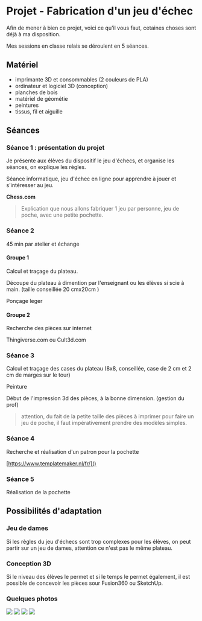 # Projet - Fabrication d'un jeu d'échec

Afin de mener à bien ce projet, voici ce qu'il vous faut, cetaines choses sont déjà à ma disposition. 

Mes sessions en classe relais se déroulent en 5 séances. 

## Matériel 

- imprimante 3D et consommables (2 couleurs de PLA)
- ordinateur et logiciel 3D (conception)
- planches de bois
- matériel de géométie
- peintures
- tissus, fil et aiguille



## Séances



### Séance 1 : présentation du projet



Je présente aux élèves du dispositif le jeu d'échecs, et organise les séances, on explique les règles. 

Séance informatique, jeu d'échec en ligne pour apprendre à jouer et s'intéresser au jeu. 

**Chess.com**

> Explication que nous allons fabriquer 1 jeu par personne, jeu de poche, avec une petite pochette. 



### Séance 2


45 min par atelier et échange

#### Groupe 1 



Calcul et traçage du plateau. 

Découpe du plateau à dimention par l'enseignant ou les élèves si scie à main. (taille conseillée 20 cmx20cm )

Ponçage leger



#### Groupe 2



Recherche des pièces sur internet

Thingiverse.com ou Cult3d.com



### Séance 3



Calcul et traçage des cases du plateau (8x8, conseillée, case de 2 cm et 2 cm de marges sur le tour)

Peinture



Début de l'impression 3d des pièces, à la bonne dimension. (gestion du prof)

> attention, du fait de la petite taille des pièces à imprimer pour faire un jeu de poche, il faut impérativement prendre des modèles simples. 



### Séance 4



Recherche et réalisation d'un patron pour la pochette

[https://www.templatemaker.nl/fr/]()


### Séance 5 



Réalisation de la pochette

## Possibilités d'adaptation



### Jeu de dames



Si les règles du jeu d'échecs sont trop complexes pour les élèves, on peut partir sur un jeu de dames, attention ce n'est pas le même plateau. 



### Conception 3D



Si le niveau des élèves le permet et si le temps le permet également, il est possible de concevoir les pièces sour Fusion360 ou SketchUp. 


### Quelques photos

![](../Ressources/Photos/cr1.jpg)
![](../Ressources/Photos/cr2.jpg)
![](../Ressources/Photos/cr3.jpg)
![](../Ressources/Photos/cr4.jpg)
